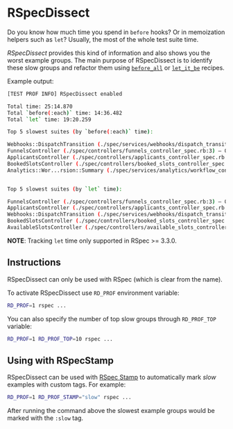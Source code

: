 # RSpecDissect

Do you know how much time you spend in `before` hooks? Or in memoization helpers such as `let`? Usually, the most of the whole test suite time.

_RSpecDissect_ provides this kind of information and also shows you the worst example groups. The main purpose of RSpecDissect is to identify these slow groups and refactor them using [`before_all`](./before_all.md) or [`let_it_be`](./let_it_be.md) recipes.

Example output:

```sh
[TEST PROF INFO] RSpecDissect enabled

Total time: 25:14.870
Total `before(:each)` time: 14:36.482
Total `let` time: 19:20.259

Top 5 slowest suites (by `before(:each)` time):

Webhooks::DispatchTransition (./spec/services/webhooks/dispatch_transition_spec.rb:3) – 00:29.895 of 00:33.706 (327)
FunnelsController (./spec/controllers/funnels_controller_spec.rb:3) – 00:22.117 of 00:43.649 (133)
ApplicantsController (./spec/controllers/applicants_controller_spec.rb:3) – 00:21.220 of 00:41.407 (222)
BookedSlotsController (./spec/controllers/booked_slots_controller_spec.rb:3) – 00:15.729 of 00:27.893 (50)
Analytics::Wor...rsion::Summary (./spec/services/analytics/workflow_conversion/summary_spec.rb:3) – 00:15.383 of 00:15.914 (12)


Top 5 slowest suites (by `let` time):

FunnelsController (./spec/controllers/funnels_controller_spec.rb:3) – 00:38.532 of 00:43.649 (133)
ApplicantsController (./spec/controllers/applicants_controller_spec.rb:3) – 00:33.252 of 00:41.407 (222)
Webhooks::DispatchTransition (./spec/services/webhooks/dispatch_transition_spec.rb:3) – 00:30.320 of 00:33.706 (327)
BookedSlotsController (./spec/controllers/booked_slots_controller_spec.rb:3) – 00:25.710 of 00:27.893 (50)
AvailableSlotsController (./spec/controllers/available_slots_controller_spec.rb:3) – 00:18.481 of 00:23.366 (85)
```

**NOTE**: Tracking `let` time only supported in RSpec >= 3.3.0.

## Instructions

RSpecDissect can only be used with RSpec (which is clear from the name).

To activate RSpecDissect use `RD_PROF` environment variable:

```sh
RD_PROF=1 rspec ...
```

You can also specify the number of top slow groups through `RD_PROF_TOP` variable:

```sh
RD_PROF=1 RD_PROF_TOP=10 rspec ...
```

## Using with RSpecStamp

RSpecDissect can be used with [RSpec Stamp](./rspec_stamp.md) to automatically mark _slow_ examples with custom tags. For example:

```sh
RD_PROF=1 RD_PROF_STAMP="slow" rspec ...
```

After running the command above the slowest example groups would be marked with the `:slow` tag.
